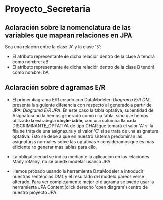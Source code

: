 # Proyecto_Secretaria

## Aclaración sobre la nomenclatura de las variables que mapean relaciones en JPA

Sea una relación entre la clase 'A' y la clase 'B':
* El atributo representante de dicha relación dentro de la clase A tendrá como nombre: aB 
* El atributo representante de dicha relación dentro de la clase B tendrá como nombre: bA 

## Aclaración sobre diagramas E/R 

* El primer diagrama E/R creado con DataModeler: *Diagrama E/R DM*, presenta la siguiente diferencia con respecto al generado a partir de JPA: *Diagrama E/R JPA*. En este caso la tabla optativa, subentidad de Asignatura no la hemos generado como una tabla, sino que hemos utilizado la estrategia **single-table**, con una columna llamada DISCRIMINANTE_OPTATIVA de tipo CHAR que tomará el valor 'A' si la fila se trata de una asignatura y el valor 'O' si se trata de una asignatura optativa. Esto se debe a que en nuestro sistema predominan las asignaturas normales sobre las optativas y consideramos que es mas eficiente no generar mas tablas para ello.

* La obligatoriedad se indica mediante la aplicación en las relaciones ManyToMany, no se puede modelar usando JPA.

* Hemos probado usando la herramienta DataModeler a introducir nuestras sentencias DML y el resultado del modelo parece verse alterado. Para ver completamente mejor el diagrama se puede usar la herramienta JPA Content (click derecho 'open diagram') dentro de nuestro proyecto JPA.
